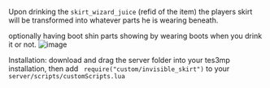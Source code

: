 Upon drinking the `skirt_wizard_juice` (refid of the item) the players skirt will be transformed into whatever parts he is wearing beneath.

optionally having boot shin parts showing by wearing boots when you drink it or not.
![image](https://github.com/Skooma-Breath/Invisible_skirt/assets/110526221/b2c5e0a3-2ac7-4bbd-afc8-3093a59624d2)

Installation: download and drag the server folder into your tes3mp installation, then add ` require("custom/invisible_skirt")` to your `server/scripts/customScripts.lua`
